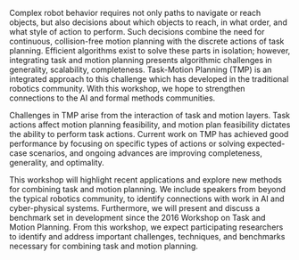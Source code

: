 <p>
Complex robot behavior requires not only
paths to navigate or reach objects, but also decisions about
which objects to reach, in what order, and what style
of action to perform. Such decisions combine the need
for continuous, collision-free motion planning with the
discrete actions of task planning. Efficient algorithms exist
to solve these parts in isolation; however, integrating task
and motion planning presents algorithmic challenges in
generality, scalability, completeness. Task-Motion Planning
(TMP) is an integrated approach to this challenge which
has developed in the traditional robotics community. With
this workshop, we hope to strengthen connections to the
AI and formal methods communities.
</p>
<p>
Challenges in TMP arise from the interaction of task
and motion layers. Task actions affect motion planning
feasibility, and motion plan feasibility dictates the ability to
perform task actions. Current work on TMP has achieved
good performance by focusing on specific types of actions
or solving expected-case scenarios, and ongoing advances
are improving completeness, generality, and optimality.
</p>
<p>
This workshop will highlight recent applications and
explore new methods for combining task and motion
planning. We include speakers from beyond the typical
robotics community, to identify connections with work
in AI and cyber-physical systems. Furthermore, we will
present and discuss a benchmark set in development
since the 2016 Workshop on Task and Motion Planning.
From this workshop, we expect participating researchers
to identify and address important challenges, techniques,
and benchmarks necessary for combining task and motion
planning.
</p>


